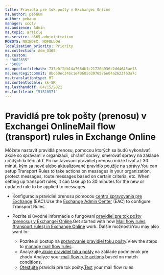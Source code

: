 ```yaml
---
title: Pravidlá pre tok pošty v Exchangei Online
ms.author: pebaum
author: pebaum
manager: scotv
ms.audience: Admin
ms.topic: article
ms.service: o365-administration
ROBOTS: NOINDEX, NOFOLLOW
localization_priority: Priority
ms.collection: Adm_O365
ms.custom:
- "9002635"
- "5068"
ms.openlocfilehash: 737e0f2db14a766db1c21720a936c2dd4645aef3
ms.sourcegitcommit: 8bc60ec34bc1e40685e3976576e04a2623f63a7c
ms.translationtype: MT
ms.contentlocale: sk-SK
ms.lasthandoff: 04/15/2021
ms.locfileid: "51810571"
---
```

# <a name="mail-flow-transport-rules-in-exchange-online"></a><span data-ttu-id="c5919-102">Pravidlá pre tok pošty (prenosu) v Exchangei Online</span><span class="sxs-lookup"><span data-stu-id="c5919-102">Mail flow (transport) rules in Exchange Online</span></span>

<span data-ttu-id="c5919-103">Môžete nastaviť pravidlá prenosu, pomocou ktorých sa budú vykonávať akcie so správami v organizácii, chrániť správy, smerovať správy na základe určitých kritérií atď. Pri nastavovaní pravidiel prenosu môže trvať až 30 minút, kým sa nové alebo aktualizované pravidlo použije na správy.</span><span class="sxs-lookup"><span data-stu-id="c5919-103">You can setup Transport Rules to take actions on messages in your organization, protect messages, route messages based on certain criteria, etc.  When setting up transport rules, it can take up to 30 minutes for the new or updated rule to be applied to messages.</span></span>

- <span data-ttu-id="c5919-104">Konfigurácia pravidiel prenosu pomocou [centra spravovania pre Exchange](https://go.microsoft.com/fwlink/p/?linkid=834822) (EAC).</span><span class="sxs-lookup"><span data-stu-id="c5919-104">Use the [Exchange Admin Center](https://go.microsoft.com/fwlink/p/?linkid=834822) (EAC) to configure Transport Rules.</span></span>

- <span data-ttu-id="c5919-105">Pozrite si úvodné informácie o fungovaní [pravidiel pre tok pošty (prenosu) v Exchangei Online](https://docs.microsoft.com/exchange/security-and-compliance/mail-flow-rules/mail-flow-rules).</span><span class="sxs-lookup"><span data-stu-id="c5919-105">Get started with how [Mail flow rules (transport rules) in Exchange Online](https://docs.microsoft.com/exchange/security-and-compliance/mail-flow-rules/mail-flow-rules) work.</span></span> <span data-ttu-id="c5919-106">Ďalšie možnosti:</span><span class="sxs-lookup"><span data-stu-id="c5919-106">You may also want to:</span></span>

    - <span data-ttu-id="c5919-107">Pozrite si postup na [spravovanie pravidiel toku pošty](https://docs.microsoft.com/exchange/security-and-compliance/mail-flow-rules/manage-mail-flow-rules).</span><span class="sxs-lookup"><span data-stu-id="c5919-107">View the steps to [manage mail flow rules](https://docs.microsoft.com/exchange/security-and-compliance/mail-flow-rules/manage-mail-flow-rules).</span></span>
    - <span data-ttu-id="c5919-108">Analyzujte[ akcie pravidiel toku pošty](https://docs.microsoft.com/exchange/security-and-compliance/mail-flow-rules/mail-flow-rule-actions) na základe podmienok pre zhodu.</span><span class="sxs-lookup"><span data-stu-id="c5919-108">Analyze your[ mail flow rule actions](https://docs.microsoft.com/exchange/security-and-compliance/mail-flow-rules/mail-flow-rule-actions) based on match conditions.</span></span>
    - <span data-ttu-id="c5919-109">[Otestujte](https://docs.microsoft.com/exchange/security-and-compliance/mail-flow-rules/test-mail-flow-rules) pravidlá pre tok pošty.</span><span class="sxs-lookup"><span data-stu-id="c5919-109">[Test](https://docs.microsoft.com/exchange/security-and-compliance/mail-flow-rules/test-mail-flow-rules) your mail flow rules.</span></span>
